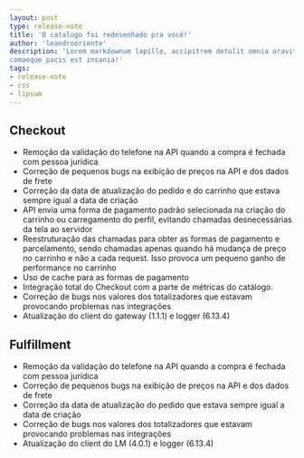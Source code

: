 ```yaml
---
layout: post
type: release-note
title: 'O catalogo foi redesenhado pra você!'
author: 'leandrooriente'
description: 'Lorem markdownum lapillo, accipitrem detulit omnia oravit effreno est utar
comaeque pacis est insania!'
tags: 
- release-note
- css
- lipsum
---
```


## Checkout
- Remoção da validação do telefone na API quando a compra é fechada com pessoa jurídica
- Correção de pequenos bugs na exibição de preços na API e dos dados de frete
- Correção da data de atualização do pedido e do carrinho que estava sempre igual a data de criação
- API envia uma forma de pagamento padrão selecionada na criação do carrinho ou carregamento do perfil, evitando chamadas desnecessárias da tela ao servidor
- Reestruturação das chamadas para obter as formas de pagamento e parcelamento, sendo chamadas apenas quando há mudança de preço no carrinho e não a cada request. Isso provoca um pequeno ganho de performance no carrinho
- Uso de cache para as formas de pagamento
- Integração total do Checkout com a parte de métricas do catálogo.
- Correção de bugs nos valores dos totalizadores que estavam provocando problemas nas integrações
- Atualização do client do gateway (1.1.1) e logger (6.13.4)


## Fulfillment
- Remoção da validação do telefone na API quando a compra é fechada com pessoa jurídica
- Correção de pequenos bugs na exibição de preços na API e dos dados de frete
- Correção da data de atualização do pedido que estava sempre igual a data de criação
- Correção de bugs nos valores dos totalizadores que estavam provocando problemas nas integrações
- Atualização do client do LM (4.0.1) e logger (6.13.4)